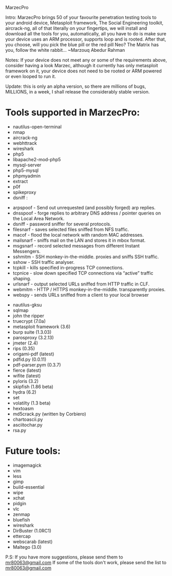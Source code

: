 MarzecPro

Intro: MarzecPro brings 50 of your favourite penetration testing tools to your android device, Metasploit framework, The Social Engineering toolkit,
       aircrack-ng, all of that literally on your fingertips, we will install and download all the tools for you, automatically, all you have to do
       is make sure your device uses an ARM processor, supports loop and is rooted.
        After that, you choose, will you pick the blue pill or the red pill Neo?
        The Matrix has you, follow the white rabbit...
        ~Marzouq Abedur Rahman

Notes: If your device does not meet any or some of the requirements above, consider having a look Marzec, although it    currently has only metasploit
       framework on it, your device does not need to be rooted or ARM powered or even looped to run it.

Update: this is only an alpha version, so there are millions of bugs, MILLIONS, in a week, I shall release the considerably stable version.

# Tools supported in MarzecPro:

- nautilus-open-terminal
- nmap
- aircrack-ng
- webhttrack
- wireshark
- php5
- libapache2-mod-php5
- mysql-server 
- php5-mysql
- phpmyadmin
- extract
- p0f
- spikeproxy
- dsniff :
* arpspoof - Send out unrequested (and possibly forged) arp replies.
* dnsspoof - forge replies to arbitrary DNS address / pointer queries on the Local Area Network.
* dsniff - password sniffer for several protocols.
* filesnarf - saves selected files sniffed from NFS traffic.
* macof - flood the local network with random MAC addresses.
* mailsnarf - sniffs mail on the LAN and stores it in mbox format.
* msgsnarf - record selected messages from different Instant Messengers.
* sshmitm - SSH monkey-in-the-middle. proxies and sniffs SSH traffic.
* sshow - SSH traffic analyser.
* tcpkill - kills specified in-progress TCP connections.
* tcpnice - slow down specified TCP connections via “active” traffic shaping.
* urlsnarf - output selected URLs sniffed from HTTP traffic in CLF.
* webmitm - HTTP / HTTPS monkey-in-the-middle. transparently proxies.
* webspy - sends URLs sniffed from a client to your local browser
- nautilus-gksu
- sqlmap
- john the ripper
- truecrypt (7.0a)
- metasploit framework (3.6)
- burp suite (1.3.03)
- parosproxy (3.2.13)
- jmeter (2.4)
- rips (0.35)
- origami-pdf (latest)
- pdfid.py (0.0.11)
- pdf-parser.pym (0.3.7)
- fierce (latest)
- wifite (latest)
- pyloris (3.2)
- skipfish (1.86 beta)
- hydra (6.2)
- set
- volatilty (1.3 beta)
- hextoasm
- md5crack.py (written by Corbiero)
- chartoascii.py
- asciitochar.py
- rsa.py

# Future tools:
- imagemagick
- vim 
- less 
- gimp
- build-essential 
- wipe 
- xchat 
- pidgin 
- vlc 
- zenmap
- bluefish
- wireshark
- DirBuster (1.0RC1)
- ettercap
- webscarab (latest)
- Maltego (3.0)

P.S: If you have more suggestions, please send them to mr80063@gmail.com
     If some of the tools don't work, please send the list to
     mr80063@gmail.com
